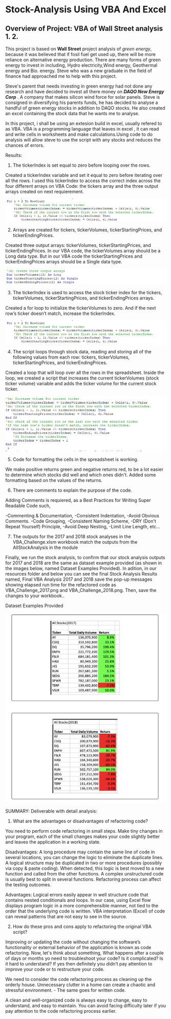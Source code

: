 # Stock-Analysis Using VBA And Excel

## Overview of Project: VBA of Wall Street analysis 1. 2.

This project is based on **Wall Street** project analysis of _green energy_, because it was believed that if fosil fuel get used up, there will be more reliance on alternative energy production. There are many forms of green energy to invest in including, Hydro electricity,Wind energy, Geothermal energy and Bio. energy. Steve who was a new graduate in the field of finance had approached me to help with this project.

Steve's parent that needs investing in green energy had not done any research and have decided to invest all there money on **_DAQO New Energy Corp_** . A company that makes silicon wind force for solar panels. Steve is consigned in diversifying his parents funds, he has decided to analyse a handful of green energy stocks in addition to DAQO stocks. He also created an excel containing the stock data that he wants me to analyse.

In this project, i shall be using an extesion build in excel, usually refered to as VBA. VBA is a programming language that leaves in excel , it can read and write cells in worksheets and make calculations.Using code to do analysis will allow steve to use the script with any stocks and reduces the chances of errors.

Results:

1. The tickerIndex is set equal to zero before looping over the rows.

Created a tickerIndex variable and set it equal to zero before iterating over all the rows. I used this tickerIndex to access the correct index across the four different arrays on VBA Code: the tickers array and the three output arrays created on next requierement.

![tickerindex_used to_access_stock](https://github.com/femiimam001/stock-analysis/blob/main/Resources/tickerindex_used%20to_access_stock.PNG)

2. Arrays are created for tickers, tickerVolumes, tickerStartingPrices, and tickerEndingPrices.

Created three output arrays: tickerVolumes, tickerStartingPrices, and tickerEndingPrices. In our VBA code, the tickerVolumes array should be a Long data type. But in our VBA code the tickerStartingPrices and tickerEndingPrices arrays should be a Single data type.

![arrayss_created](https://github.com/femiimam001/stock-analysis/blob/main/Resources/arrayss_created.PNG)

3. The tickerIndex is used to access the stock ticker index for the tickers, tickerVolumes, tickerStartingPrices, and tickerEndingPrices arrays.

Created a for loop to initialize the tickerVolumes to zero. And if the next row’s ticker doesn’t match, increase the tickerIndex.

![tickerindex_used to_access_stoc](https://github.com/femiimam001/stock-analysis/blob/main/Resources/tickerindex_used%20to_access_stock.PNG)

4. The script loops through stock data, reading and storing all of the following values from each row: tickers, tickerVolumes, tickerStartingPrices, and tickerEndingPrices.

Created a loop that will loop over all the rows in the spreadsheet. Inside the loop, we created a script that increases the current tickerVolumes (stock ticker volume) variable and adds the ticker volume for the current stock ticker.

![Reading_scripts_loopingthroughstocks](https://github.com/femiimam001/stock-analysis/blob/main/Resources/Reading_scripts_loopingthroughstocks.PNG)

5. Code for formatting the cells in the spreadsheet is working.

We make positive returns green and negative returns red, to be a lot easier to determine which stocks did well and which ones didn't. Added some formatting based on the values of the returns.

6. There are comments to explain the purpose of the code.

Adding Comments is requiered, as a Best Practices for Writing Super Readable Code such,

-Commenting & Documentation,
-Consistent Indentation,
-Avoid Obvious Comments.
-Code Grouping,
-Consistent Naming Scheme,
-DRY (Don't Repeat Yourself) Principle,
-Avoid Deep Nesting,
-Limit Line Length, etc...

7. The outputs for the 2017 and 2018 stock analyses in the VBA_Challenge.xlsm workbook match the outputs from the AllStockAnalysis in the module

Finally, we run the stock analysis, to confirm that our stock analysis outputs for 2017 and 2018 are the same as dataset example provided (as shown in the images below, named Dataset Examples Provided). In adition, in our resources folder and below you can see the final Stock Analysis Results named, Final VBA Analysis 2017 and 2018 save the pop-up messages showing elapsed run time for the refactored code as VBA_Challenge_2017.png and VBA_Challenge_2018.png. Then, save the changes to your workbook..

Dataset Examples Provided

![data set provided examples of analysis for 2017 & 2018](https://github.com/femiimam001/stock-analysis/blob/main/Resources/data%20set%20provided%20examples%20of%20analysis%20for%202017%20%26%202018.PNG)

SUMMARY:
Deliverable with detail analysis:

1. What are the advantages or disadvantages of refactoring code?

You need to perform code refactoring in small steps. Make tiny changes in your program, each of the small changes makes your code slightly better and leaves the application in a working state.

Disadvantages:
A long procedure may contain the same line of code in several locations, you can change the logic to eliminate the duplicate lines.
A logical structure may be duplicated in two or more procedures (possibly via copy & paste coding). When detected, this logic is best moved to a new function and called from the other functions.
A complex unstructured code is usually best to split in several functions.
Refactoring process can affect the testing outcomes.

Advantages:
Logical errors easily appear in well structure code that contains nested conditionals and loops.
In our case, using Excel flow displays program logic in a more comprehensible manner, not tied to the order that the underlying code is written.
VBA interpretation (Excel) of code can reveal patterns that are not easy to see in the source.

2. How do these pros and cons apply to refactoring the original VBA script?

Improving or updating the code without changing the software’s functionality or external behavior of the application is known as code refactoring. Now, let's think about something, What happens after a couple of days or months yo need to troubleshoot your code? Is it complicated? Is it hard to understand? If yes then definitely you didn’t pay attention to improve your code or to restructure your code.

We need to consider the code refactoring process as cleaning up the orderly house. Unnecessary clutter in a home can create a chaotic and stressful environment. - The same goes for written code.

A clean and well-organized code is always easy to change, easy to understand, and easy to maintain. You can avoid facing difficulty later if you pay attention to the code refactoring process earlier.
